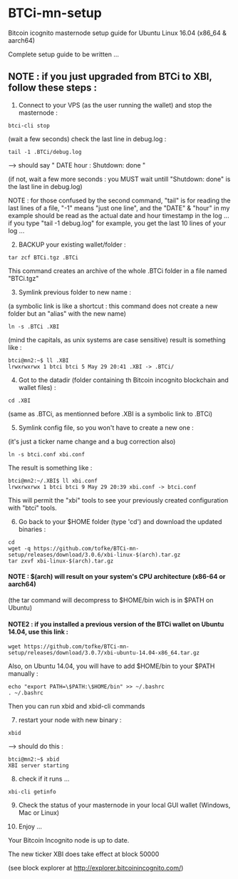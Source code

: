 # BTCi-mn-setup
Bitcoin icognito masternode setup guide for Ubuntu Linux 16.04 (x86_64 &amp; aarch64)

Complete setup guide to be written ... 

## NOTE : if you just upgraded from BTCi to XBI, follow these steps : 

1) Connect to your VPS (as the user running the wallet) and stop the masternode : 
```
btci-cli stop
```
(wait a few seconds)
check the last line in debug.log : 
```
tail -1 .BTCi/debug.log
```
--> should say " DATE hour : Shutdown: done "

(if not, wait a few more seconds : you MUST wait untill "Shutdown: done" is the last line in debug.log)

NOTE : for those confused by the second command, "tail" is for reading the last lines of a file, "-1" means "just one line", and the "DATE" & "hour" in my example should be read as the actual date and hour timestamp in the log ... if you type "tail -1 debug.log" for example, you get the last 10 lines of your log ... 

2) BACKUP your existing wallet/folder : 
```
tar zcf BTCi.tgz .BTCi
```
This command creates an archive of the whole .BTCi folder in a file named "BTCi.tgz"

3) Symlink previous folder to new name : 

(a symbolic link is like a shortcut : this command does not create a new folder but an "alias" with the new name)
```
ln -s .BTCi .XBI
```
(mind the capitals, as unix systems are case sensitive)
result is something like : 
```
btci@mn2:~$ ll .XBI
lrwxrwxrwx 1 btci btci 5 May 29 20:41 .XBI -> .BTCi/
```

4) Got to the datadir (folder containing th Bitcoin incognito blockchain and wallet files) : 
```
cd .XBI
```
(same as .BTCi, as mentionned before .XBI is a symbolic link to .BTCi)

5) Symlink config file, so you won't have to create a new one : 

(it's just a ticker name change and a bug correction also)
```
ln -s btci.conf xbi.conf
```
The result is something like : 
```
btci@mn2:~/.XBI$ ll xbi.conf 
lrwxrwxrwx 1 btci btci 9 May 29 20:39 xbi.conf -> btci.conf
```
This will permit the "xbi" tools to see your previously created configuration with "btci" tools.

6) Go back to your $HOME folder (type 'cd') and download the updated binaries : 
```
cd
wget -q https://github.com/tofke/BTCi-mn-setup/releases/download/3.0.6/xbi-linux-$(arch).tar.gz
tar zxvf xbi-linux-$(arch).tar.gz
```
#### NOTE : $(arch) will result on your system's CPU architecture (x86-64 or aarch64)

(the tar command will decompress to $HOME/bin wich is in $PATH on Ubuntu)

#### NOTE2 : if you installed a previous version of the BTCi wallet on Ubuntu 14.04, use this link : 
```
wget https://github.com/tofke/BTCi-mn-setup/releases/download/3.0.7/xbi-ubuntu-14.04-x86_64.tar.gz
```
Also, on Ubuntu 14.04, you will have to add $HOME/bin to your $PATH manually : 
```
echo "export PATH=\$PATH:\$HOME/bin" >> ~/.bashrc
. ~/.bashrc
```
Then you can run xbid and xbid-cli commands 

7) restart your node with new binary : 
```
xbid
```
 --> should do this : 
```
btci@mn2:~$ xbid 
XBI server starting
```
8) check if it runs ... 
```
xbi-cli getinfo
```
9) Check the status of your masternode in your local GUI wallet (Windows, Mac or Linux)

10) Enjoy ...

Your Bitcoin Incognito node is up to date.

The new ticker XBI does take effect at block 50000 

(see block explorer at http://explorer.bitcoinincognito.com/)


